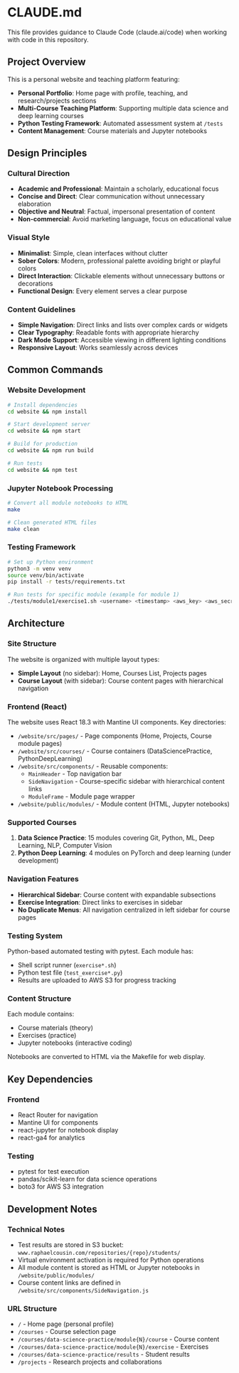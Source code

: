 # CLAUDE.md

This file provides guidance to Claude Code (claude.ai/code) when working with code in this repository.

## Project Overview

This is a personal website and teaching platform featuring:
- **Personal Portfolio**: Home page with profile, teaching, and research/projects sections
- **Multi-Course Teaching Platform**: Supporting multiple data science and deep learning courses
- **Python Testing Framework**: Automated assessment system at `/tests`
- **Content Management**: Course materials and Jupyter notebooks

## Design Principles

### Cultural Direction
- **Academic and Professional**: Maintain a scholarly, educational focus
- **Concise and Direct**: Clear communication without unnecessary elaboration
- **Objective and Neutral**: Factual, impersonal presentation of content
- **Non-commercial**: Avoid marketing language, focus on educational value

### Visual Style
- **Minimalist**: Simple, clean interfaces without clutter
- **Sober Colors**: Modern, professional palette avoiding bright or playful colors
- **Direct Interaction**: Clickable elements without unnecessary buttons or decorations
- **Functional Design**: Every element serves a clear purpose

### Content Guidelines
- **Simple Navigation**: Direct links and lists over complex cards or widgets
- **Clear Typography**: Readable fonts with appropriate hierarchy
- **Dark Mode Support**: Accessible viewing in different lighting conditions
- **Responsive Layout**: Works seamlessly across devices

## Common Commands

### Website Development
```bash
# Install dependencies
cd website && npm install

# Start development server
cd website && npm start

# Build for production
cd website && npm run build

# Run tests
cd website && npm test
```

### Jupyter Notebook Processing
```bash
# Convert all module notebooks to HTML
make

# Clean generated HTML files
make clean
```

### Testing Framework
```bash
# Set up Python environment
python3 -m venv venv
source venv/bin/activate
pip install -r tests/requirements.txt

# Run tests for specific module (example for module 1)
./tests/module1/exercise1.sh <username> <timestamp> <aws_key> <aws_secret> <aws_region>
```

## Architecture

### Site Structure
The website is organized with multiple layout types:
- **Simple Layout** (no sidebar): Home, Courses List, Projects pages
- **Course Layout** (with sidebar): Course content pages with hierarchical navigation

### Frontend (React)
The website uses React 18.3 with Mantine UI components. Key directories:
- `/website/src/pages/` - Page components (Home, Projects, Course module pages)
- `/website/src/courses/` - Course containers (DataSciencePractice, PythonDeepLearning)
- `/website/src/components/` - Reusable components:
  - `MainHeader` - Top navigation bar
  - `SideNavigation` - Course-specific sidebar with hierarchical content links
  - `ModuleFrame` - Module page wrapper
- `/website/public/modules/` - Module content (HTML, Jupyter notebooks)

### Supported Courses
1. **Data Science Practice**: 15 modules covering Git, Python, ML, Deep Learning, NLP, Computer Vision
2. **Python Deep Learning**: 4 modules on PyTorch and deep learning (under development)

### Navigation Features
- **Hierarchical Sidebar**: Course content with expandable subsections
- **Exercise Integration**: Direct links to exercises in sidebar
- **No Duplicate Menus**: All navigation centralized in left sidebar for course pages

### Testing System
Python-based automated testing with pytest. Each module has:
- Shell script runner (`exercise*.sh`)
- Python test file (`test_exercise*.py`)
- Results are uploaded to AWS S3 for progress tracking

### Content Structure
Each module contains:
- Course materials (theory)
- Exercises (practice)
- Jupyter notebooks (interactive coding)

Notebooks are converted to HTML via the Makefile for web display.

## Key Dependencies

### Frontend
- React Router for navigation
- Mantine UI for components
- react-jupyter for notebook display
- react-ga4 for analytics

### Testing
- pytest for test execution
- pandas/scikit-learn for data science operations
- boto3 for AWS S3 integration

## Development Notes

### Technical Notes
- Test results are stored in S3 bucket: `www.raphaelcousin.com/repositories/{repo}/students/`
- Virtual environment activation is required for Python operations
- All module content is stored as HTML or Jupyter notebooks in `/website/public/modules/`
- Course content links are defined in `/website/src/components/SideNavigation.js`

### URL Structure
- `/` - Home page (personal profile)
- `/courses` - Course selection page
- `/courses/data-science-practice/module{N}/course` - Course content
- `/courses/data-science-practice/module{N}/exercise` - Exercises
- `/courses/data-science-practice/results` - Student results
- `/projects` - Research projects and collaborations